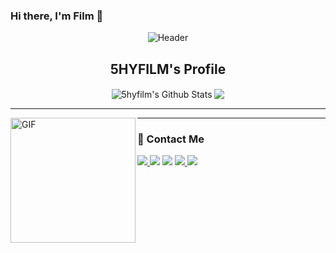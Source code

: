 ### Hi there, I'm Film 👋
<p align="center">
 <img src="https://github.com/5hyfilm/5hyfilm/blob/master/background.png" align="center" alt="Header" />
 <h2 align="center">5HYFILM's Profile</h2>
</p>

<p align="center">
 <img align="center" src="https://github-readme-stats.vercel.app/api?username=5hyfilm&include_all_commits=true&count_private=true&show_icons=true&line_height=20" alt="5hyfilm's Github Stats">
 <img align="center" src="https://github-readme-stats.vercel.app/api/top-langs/?username=5hyfilm&layout=compact"/>
</p>

---

<img align="left" alt="GIF" src="https://5hyfilm.github.io/img/profile-img.jpg?raw=true" width="200" height="200" />

---

<p>
  <h3>📣 Contact Me</h3>
  <a href="https://www.facebook.com/waranthornchansawang"><img src="https://img.shields.io/badge/facebook-1778F2.svg?style=for-the-badge&logo=facebook&logoColor=white"</a>
  <a href="https://www.instagram.com/5hyfilm/"><img src="https://img.shields.io/badge/instagram-E1306C.svg?style=for-the-badge&logo=instagram&logoColor=white"/></a>
  <a href="https://www.linkedin.com/in/waranthornchansawang/"><img src="https://img.shields.io/badge/LinkedIn-0077B5?style=for-the-badge&logo=linkedin&logoColor=white"/></a>
  <a href="mailto:waranthorn_c@outlook.com"><img src="https://img.shields.io/badge/Microsoft_Outlook-0078D4?style=for-the-badge&logo=microsoft-outlook&logoColor=white"/>
</a>
   <a href="https://medium.com/@5hyfilm"><img src="https://img.shields.io/badge/Medium-12100E?style=for-the-badge&logo=medium&logoColor=white"/>
</a>
</p>
